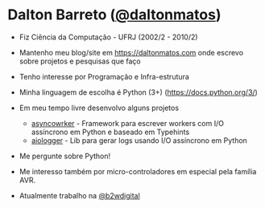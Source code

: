 # Dalton Barreto ([@daltonmatos](https://github.com/daltonmatos))


- Fiz Ciência da Computação - UFRJ (2002/2 - 2010/2)
- Mantenho meu blog/site em https://daltonmatos.com onde escrevo sobre projetos e pesquisas que faço
- Tenho interesse por Programação e Infra-estrutura
- Minha linguagem de escolha é Python (3+) (https://docs.python.org/3/)

- Em meu tempo livre desenvolvo alguns projetos
  - [asyncowrker](https://github.com/b2wdigital/async-worker) - Framework para escrever workers com I/O assíncrono em Python e baseado em Typehints
  - [aiologger](https://github.com/b2wdigital/aiologger) - Lib para gerar logs usando I/O assíncrono em Python

- Me pergunte sobre Python!
- Me interesso também por micro-controladores em especial pela família AVR.
- Atualmente trabalho na [@b2wdigital](https://github.com/b2wdigital)
